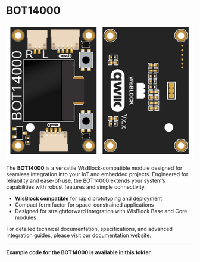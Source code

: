 # BOT14000

![BOT14000 Module](../../images/BOT14000/BOT14000.svg)

The **BOT14000** is a versatile WisBlock-compatible module designed for seamless integration into your IoT and embedded projects. Engineered for reliability and ease-of-use, the BOT14000 extends your system’s capabilities with robust features and simple connectivity.

- **WisBlock compatible** for rapid prototyping and deployment
- Compact form factor for space-constrained applications
- Designed for straightforward integration with WisBlock Base and Core modules

For detailed technical documentation, specifications, and advanced integration guides, please visit our [documentation website](https://docs.example.com/BOT14001).

---

**Example code for the BOT14000 is available in this folder.**